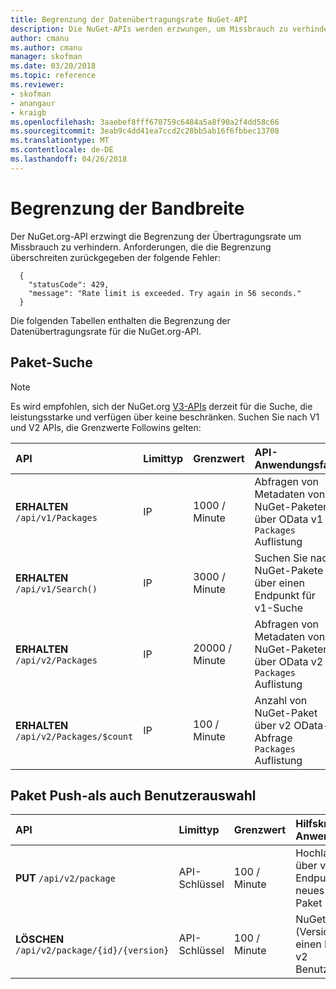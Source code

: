 ```yaml
---
title: Begrenzung der Datenübertragungsrate NuGet-API
description: Die NuGet-APIs werden erzwungen, um Missbrauch zu verhindern, dass die Begrenzung der Datenübertragungsrate haben.
author: cmanu
ms.author: cmanu
manager: skofman
ms.date: 03/20/2018
ms.topic: reference
ms.reviewer:
- skofman
- anangaur
- kraigb
ms.openlocfilehash: 3aaebef8fff670759c6484a5a8f90a2f4dd58c66
ms.sourcegitcommit: 3eab9c4dd41ea7ccd2c28bb5ab16f6fbbec13708
ms.translationtype: MT
ms.contentlocale: de-DE
ms.lasthandoff: 04/26/2018
---
```

# <a name="rate-limits"></a>Begrenzung der Bandbreite

Der NuGet.org-API erzwingt die Begrenzung der Übertragungsrate um Missbrauch zu verhindern. Anforderungen, die die Begrenzung überschreiten zurückgegeben der folgende Fehler: 

  ~~~
    {
      "statusCode": 429,
      "message": "Rate limit is exceeded. Try again in 56 seconds."
    }
  ~~~

Die folgenden Tabellen enthalten die Begrenzung der Datenübertragungsrate für die NuGet.org-API.

## <a name="package-search"></a>Paket-Suche

> [!Note]
> Es wird empfohlen, sich der NuGet.org [V3-APIs](https://docs.microsoft.com/nuget/api/search-query-service-resource) derzeit für die Suche, die leistungsstarke und verfügen über keine beschränken. Suchen Sie nach V1 und V2 APIs, die Grenzwerte Followins gelten:


| API | Limittyp | Grenzwert | API-Anwendungsfall |
|:---|:---|:---|:---|
**ERHALTEN** `/api/v1/Packages` | IP | 1000 / Minute | Abfragen von Metadaten von NuGet-Paketen über OData v1 `Packages` Auflistung |
**ERHALTEN** `/api/v1/Search()` | IP | 3000 / Minute | Suchen Sie nach NuGet-Pakete über einen Endpunkt für v1-Suche | 
**ERHALTEN** `/api/v2/Packages` | IP | 20000 / Minute | Abfragen von Metadaten von NuGet-Paketen über OData v2 `Packages` Auflistung | 
**ERHALTEN** `/api/v2/Packages/$count` | IP | 100 / Minute | Anzahl von NuGet-Paket über v2 OData-Abfrage `Packages` Auflistung | 

## <a name="package-push-and-unlist"></a>Paket Push-als auch Benutzerauswahl

| API | Limittyp | Grenzwert | Hilfskraftturbine Anwendungsfall | 
|:---|:---|:---|:--- |
**PUT** `/api/v2/package` | API-Schlüssel | 100 / Minute | Hochladen Sie über v2-Push-Endpunkt ein neues NuGet-Paket (Version) 
**LÖSCHEN** `/api/v2/package/{id}/{version}` | API-Schlüssel | 100 / Minute | NuGet-Paket (Version) über einen Endpunkt v2 Benutzerauswahl 
